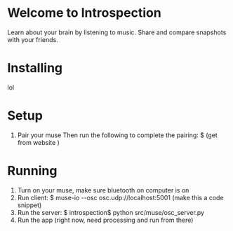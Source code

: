 Welcome to Introspection
========================

Learn about your brain by listening to music.
Share and compare snapshots with your friends.

Installing
==========
lol

Setup
=====
1. Pair your muse
Then run the following to complete the pairing: $ (get from website )


Running
=======
1. Turn on your muse, make sure bluetooth on computer is on
2. Run client:
$ muse-io --osc osc.udp://localhost:5001 (make this a code snippet)
3. Run the server:
$ introspection$ python src/muse/osc_server.py
4. Run the app (right now, need processing and run from there)